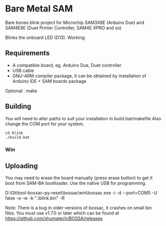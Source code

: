 # Bare Metal SAM
Bare bones blink project for Microchip SAM3X8E (Arduino Due) and SAM4E8E (Duet Printer Controller, SAM4E XPRO and so)

Blinks the onboard LED (D13). Working.

## Requirements

- A compatible board, eg. Arduino Due, Duet controller 
- USB cable
- GNU-ARM compiler package, it can be obtained by installation of Arduino IDE + SAM boards package

Optional : make


## Building

You will need to alter paths to suit your installation in build.bat/makefile
Also change the COM port for your system.

```
cd blink
./build.bat
```
### Win

## Uploading

You may need to erase the board manually (press erase button) to get it boot from SAM-BA bootloader.
Use the native USB for programming.

D:\Git\tool-bossac-py-reset\bossac\win\bossac.exe  -i -d --port=COM5 -U false -e -w  -b ".\blink.bin" -R


Note: There is a bug in older versions of bossac, it crashes on small bin files. You must use v1.7.0 or later which can be found at https://github.com/shumatech/BOSSA/releases
